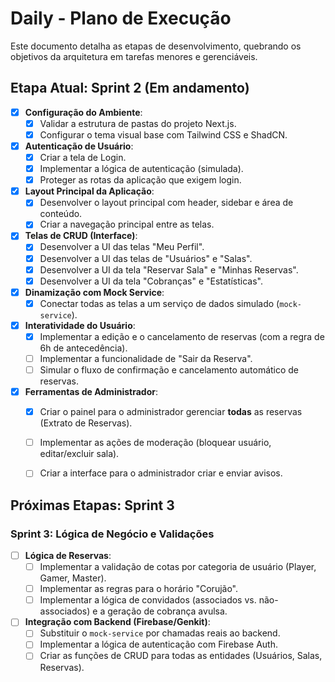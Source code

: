 # Daily - Plano de Execução

Este documento detalha as etapas de desenvolvimento, quebrando os objetivos da arquitetura em tarefas menores e gerenciáveis.

## Etapa Atual: Sprint 2 (Em andamento)

- [x] **Configuração do Ambiente**:
  - [x] Validar a estrutura de pastas do projeto Next.js.
  - [x] Configurar o tema visual base com Tailwind CSS e ShadCN.

- [x] **Autenticação de Usuário**:
  - [x] Criar a tela de Login.
  - [x] Implementar a lógica de autenticação (simulada).
  - [x] Proteger as rotas da aplicação que exigem login.

- [x] **Layout Principal da Aplicação**:
  - [x] Desenvolver o layout principal com header, sidebar e área de conteúdo.
  - [x] Criar a navegação principal entre as telas.

- [x] **Telas de CRUD (Interface)**:
  - [x] Desenvolver a UI das telas "Meu Perfil".
  - [x] Desenvolver a UI das telas de "Usuários" e "Salas".
  - [x] Desenvolver a UI da tela "Reservar Sala" e "Minhas Reservas".
  - [x] Desenvolver a UI da tela "Cobranças" e "Estatísticas".

- [x] **Dinamização com Mock Service**:
    - [x] Conectar todas as telas a um serviço de dados simulado (`mock-service`).

- [x] **Interatividade do Usuário**:
  - [x] Implementar a edição e o cancelamento de reservas (com a regra de 6h de antecedência).
  - [ ] Implementar a funcionalidade de "Sair da Reserva".
  - [ ] Simular o fluxo de confirmação e cancelamento automático de reservas.

- [x] **Ferramentas de Administrador**:
  - [x] Criar o painel para o administrador gerenciar **todas** as reservas (Extrato de Reservas).
  - [ ] Implementar as ações de moderação (bloquear usuário, editar/excluir sala).
  - [ ] Criar a interface para o administrador criar e enviar avisos.


## Próximas Etapas: Sprint 3

### Sprint 3: Lógica de Negócio e Validações

- [ ] **Lógica de Reservas**:
  - [ ] Implementar a validação de cotas por categoria de usuário (Player, Gamer, Master).
  - [ ] Implementar as regras para o horário "Corujão".
  - [ ] Implementar a lógica de convidados (associados vs. não-associados) e a geração de cobrança avulsa.

- [ ] **Integração com Backend (Firebase/Genkit)**:
  - [ ] Substituir o `mock-service` por chamadas reais ao backend.
  - [ ] Implementar a lógica de autenticação com Firebase Auth.
  - [ ] Criar as funções de CRUD para todas as entidades (Usuários, Salas, Reservas).
